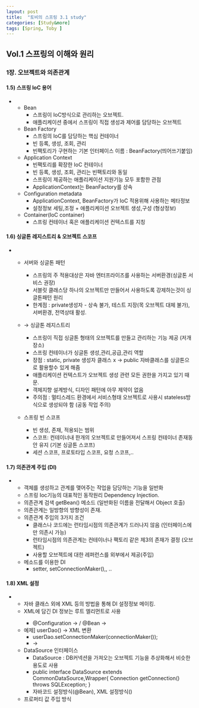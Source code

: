 ```yaml
---
layout: post
title:  "토비의 스프링 3.1 study"
categories: [Study&more]
tags: [Spring, Toby ]
---
```


## Vol.1 스프링의 이해와 원리
### 1장. 오브젝트와 의존관계   

#### 1.5) 스프링 IoC 용어
- 
    + Bean
        * 스프링이 IoC방식으로 관리하는 오브젝트.
        * 애플리케이션 중에서 스프링이 직접 생성과 제어를 담당하는 오브젝트
    + Bean Factory
        * 스프링의 IoC를 담당하는 핵심 컨테이너
        * 빈 등록, 생성, 조회, 관리
        * 빈팩토리가 구현하는 기본 인터페이스 이름 : BeanFactory(띄어쓰기붙임)
    + Application Context
        * 빈팩토리를 확장한 IoC 컨테이너
        * 빈 등록, 생성, 조회, 관리는 빈팩토리와 동일
        * 스프링이 제공하는 애플리케이션 지원기능 모두 포함한 관점
        * ApplicationContext는 BeanFactory를 상속
    + Configuration metadata
        * ApplicationContext, BeanFactory가 IoC 적용위해 사용하는 메타정보
        * 설정정보 세팅,조정 + 애플리케이션 오브젝트 생성,구성 (형상정보)
    + Container(IoC container)
        * 스프링 컨테이너 혹은 애플리케이션 컨텍스트를 지칭   
   
#### 1.6) 싱글톤 레지스트리 & 오브젝트 스코프
- 
    * 서버와 싱글톤 패턴
        + 스프링의 주 적용대상은 자바 엔터프라이즈를 사용하는 서버환경(싱글톤 서비스 권장)
        + 서블릿 클래스당 하나의 오브젝트만 만들어서 사용하도록 강제하는것이 싱글톤패턴 원리
        + 한계점 : private생성자 - 상속 불가, 테스트 지장(목 오브젝트 대체 불가), 서버환경, 전역상태 활성.   

    * → 싱글톤 레지스트리
        - 스프링이 직접 싱글톤 형태의 오브젝트를 만들고 관리하는 기능 제공 (저개장소)
        - 스프링 컨테이너가 싱글톤 생성,관리,공급,관리 역할
        - 장점 : static, private 생성자 클래스 x -> public 자바클래스를 싱글톤으로 활용할수 있게 해줌
        - 애플리케이션 컨텍스트가 오브젝트 생성 관련 모든 권한을 가지고 있기 때문.
        - 객체지향 설계방식, 디자인 패턴에 아무 제약이 없음
        - 주의점 : 멀티스레드 환경에서 서비스형태 오브젝트로 사용시 stateless방식으로 생성되야 함 (공동 작업 주의)
   
    * 스프링 빈 스코프
        - 빈 생성, 존재, 적용되는 범위
        - 스코프: 컨테이너내 한개의 오브젝트로 만들어져서 스프링 컨테이너 존재동안 유지 (기본 싱글톤 스코프) 
        - 세션 스코프, 프로토타입 스코프, 요청 스코프,..

   
#### 1.7) 의존관계 주입 (DI)
- 
    * 객체를 생성하고 관계를 맺어주는 작업을 담당하는 기능을 일반화
    * 스프링 Ioc기능의 대표적인 동작원리 Dependency Injection.
    * 의존관계 검색 getBean() 메소드 (일반화된 이름을 전달해서 Object 호출)
    * 의존관계는 일방향의 방향성이 존재.
    * 의존관계 주입의 3가지 조건
        + 클래스나 코드에는 런타임시점의 의존관계가 드러나지 않음 (인터페이스에만 의존시 가능)
        + 런타임시점의 의존관계는 컨테이너나 팩토리 같은 제3의 존재가 결정 (오브젝트)
        + 사용할 오브젝트에 대한 레퍼런스를 외부에서 제공(주입)
    * 메소드를 이용한 DI
        + setter, setConnectionMaker(),, ..
   

#### 1.8) XML 설정
- 
    * 자바 클래스 외에 XML 등의 방법을 통해 DI 설정정보 메이킹.
    * XML에 담긴 DI 정보는 <beans> 루트 엘리먼트로 사용
        + @Configuration -> <beans> / @Bean -> <bean>
    * 예제] userDao() -> XML 변환
        + userDao.setConnectionMaker(connectionMaker());
        + -> <property name="connectionMaker" ref="connectionMaker"/>
    * DataSource 인터페이스
        + DataSource : DB커넥션을 가져오는 오브젝트 기능을 추상화해서 비슷한 용도로 사용
        + public interface DataSource extends CommonDataSource,Wrapper{
            Connection getConnection() throws SQLException;  }
        + 자바코드 설정방식(@Bean), XML 설정방식(<bean id="dataSource">)
    * 프로퍼티 값 주입 방식



